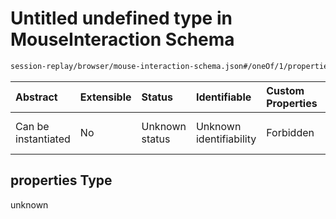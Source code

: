 # Untitled undefined type in MouseInteraction Schema

```txt
session-replay/browser/mouse-interaction-schema.json#/oneOf/1/properties
```



| Abstract            | Extensible | Status         | Identifiable            | Custom Properties | Additional Properties | Access Restrictions | Defined In                                                                                                            |
| :------------------ | :--------- | :------------- | :---------------------- | :---------------- | :-------------------- | :------------------ | :-------------------------------------------------------------------------------------------------------------------- |
| Can be instantiated | No         | Unknown status | Unknown identifiability | Forbidden         | Allowed               | none                | [mouse-interaction-schema.json\*](../out/session-replay/browser/mouse-interaction-schema.json "open original schema") |

## properties Type

unknown
